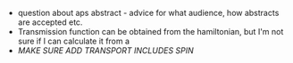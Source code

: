 - question about aps abstract - advice for what audience, how abstracts are accepted etc.
- Transmission function can be obtained from the hamiltonian, but I'm not sure if I can calculate it from a 
- *MAKE SURE ADD TRANSPORT INCLUDES SPIN*

